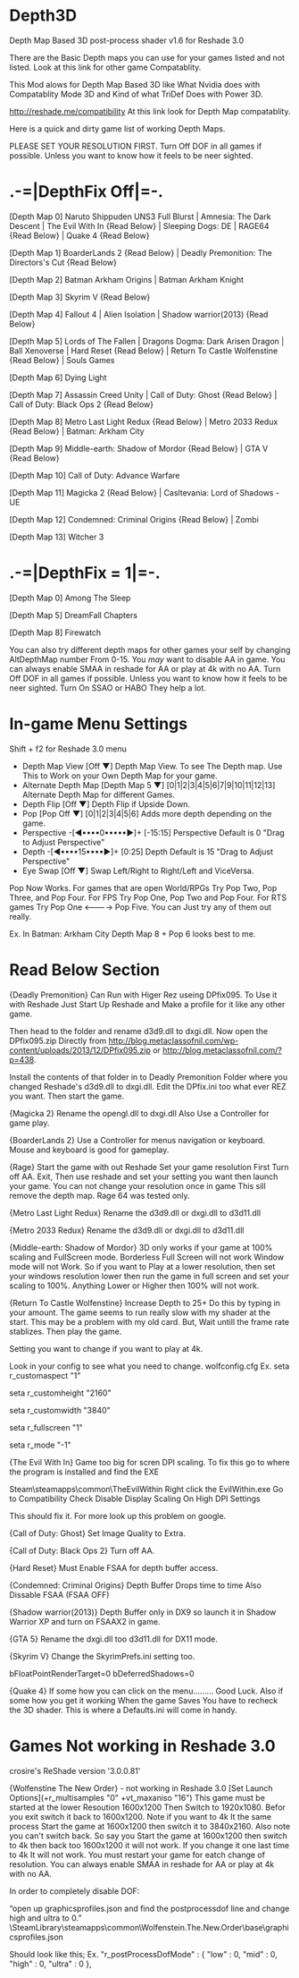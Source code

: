 # Depth3D
Depth Map Based 3D post-process shader v1.6 for Reshade 3.0

There are the Basic Depth maps you can use for your games listed and not listed. Look at this link for other game Compatablity.

This Mod alows for Depth Map Based 3D like What Nvidia does with Compatablity Mode 3D and Kind of what TriDef Does with Power 3D. 

http://reshade.me/compatibility
At this link look for Depth Map compatablity.

Here is a quick and dirty game list of working Depth Maps. 

PLEASE SET YOUR RESOLUTION FIRST. Turn Off DOF in all games if possible. Unless you want to know how it feels to be neer sighted.

.-=|DepthFix Off|=-.
======================================================================================================================================

[Depth Map 0]
Naruto Shippuden UNS3 Full Blurst | Amnesia: The Dark Descent | The Evil With In {Read Below} | Sleeping Dogs: DE | RAGE64 {Read Below} | Quake 4 {Read Below}

[Depth Map 1]
BoarderLands 2 {Read Below} | Deadly Premonition: The Directors's Cut {Read Below}

[Depth Map 2]
Batman Arkham Origins | Batman Arkham Knight

[Depth Map 3]
Skyrim V {Read Below}

[Depth Map 4]
Fallout 4 | Alien Isolation | Shadow warrior(2013) {Read Below}

[Depth Map 5]
Lords of The Fallen  | Dragons Dogma: Dark Arisen Dragon | Ball Xenoverse | Hard Reset {Read Below} | Return To Castle Wolfenstine {Read Below} | Souls Games

[Depth Map 6]
Dying Light

[Depth Map 7]
Assassin Creed Unity | Call of Duty: Ghost {Read Below} | Call of Duty: Black Ops 2 {Read Below}

[Depth Map 8]
Metro Last Light Redux {Read Below} | Metro 2033 Redux {Read Below} | Batman: Arkham City

[Depth Map 9]
Middle-earth: Shadow of Mordor {Read Below} | GTA V {Read Below}

[Depth Map 10]
Call of Duty: Advance Warfare

[Depth Map 11]
Magicka 2 {Read Below} | Casltevania: Lord of Shadows - UE

[Depth Map 12]
Condemned: Criminal Origins {Read Below} | Zombi

[Depth Map 13]
Witcher 3

.-=|DepthFix = 1|=-.
======================================================================================================================================

[Depth Map 0]
 Among The Sleep

[Depth Map 5]
DreamFall Chapters

[Depth Map 8]
Firewatch

You can also try different depth maps for other games your self by changing AltDepthMap number From 0-15. 
You *may* want to disable AA in game. You can always enable SMAA in reshade for AA or play at 4k with no AA. 
Turn Off DOF in all games if possible. Unless you want to know how it feels to be neer sighted. Turn On SSAO or HABO They help a lot.

In-game Menu Settings
======================================================================================================================================

Shift + f2 for Reshade 3.0 menu

* Depth Map View 	[Off ▼]		Depth Map View. To see The Depth map. Use This to Work on your Own Depth Map for your game.
* Alternate Depth Map	[Depth Map 5 ▼]	[0|1|2|3|4|5|6|7|9|10|11|12|13] Alternate Depth Map for different Games. 
* Depth Flip	 	[Off ▼]		Depth Flip if Upside Down.
* Pop		 	[Pop Off ▼]	[0|1|2|3|4|5|6] Adds more depth depending on the game.
* Perspective	       -[◄▪▪▪▪0▪▪▪▪▪►]+	[-15:15] Perspective Default is 0 "Drag to Adjust Perspective"
* Depth		       -[◄▪▪▪▪15▪▪▪▪►]+	[0:25] Depth Default is 15 "Drag to Adjust Perspective"
* Eye Swap  	 	[Off ▼]  	Swap Left/Right to Right/Left and ViceVersa.

Pop Now Works. For games that are open World/RPGs Try Pop Two, Pop Three, and Pop Four. For FPS Try Pop One, Pop Two and Pop Four. 
For RTS games Try Pop One <----> Pop Five. You can Just try any of them out really.

Ex. In Batman: Arkham City Depth Map 8 + Pop 6 looks best to me.

Read Below Section
======================================================================================================================================

{Deadly Premonition}
Can Run with Higer Rez useing DPfix095.
To Use it with Reshade Just Start Up Reshade and Make a profile for it like any other game.

Then head to the folder and rename d3d9.dll to dxgi.dll. 
Now open the DPfix095.zip Directly from http://blog.metaclassofnil.com/wp-content/uploads/2013/12/DPfix095.zip or http://blog.metaclassofnil.com/?p=438.

Install the contents of that folder in to Deadly Premonition Folder where you changed Reshade's d3d9.dll to dxgi.dll. Edit the DPfix.ini too what ever REZ you want. Then start the game.

{Magicka 2} 
Rename the opengl.dll to dxgi.dll
Also Use a Controller for game play.

{BoarderLands 2}
Use a Controller for menus navigation or keyboard. 
Mouse and keyboard is good for gameplay. 

{Rage}
Start the game with out Reshade Set your game resolution First Turn off AA. 
Exit, Then use reshade and set your setting you want then launch your game. You can not change your resolution once in game This sill remove the depth map.
Rage 64 was tested only.

{Metro Last Light Redux}
Rename the d3d9.dll or dxgi.dll to d3d11.dll

{Metro 2033 Redux}
Rename the d3d9.dll or dxgi.dll to d3d11.dll

{Middle-earth: Shadow of Mordor}
3D only works if your game at 100% scaling and FullScreen mode. 
Borderless Full Screen will not work Window mode will not Work. 
So if you want to Play at a lower resolution, then set your windows resolution lower then run the game in full screen and set your scaling to 100%. 
Anything Lower or Higher then 100% will not work.

{Return To Castle Wolfenstine}
Increase Depth to 25+ Do this by typing in your amount.
The game seems to run really slow with my shader at the start. 
This may be a problem with my old card.
But, Wait untill the frame rate stablizes. Then play the game.

Setting you want to change if you want to play at 4k.

Look in your config to see what you need to change. wolfconfig.cfg
Ex.
seta r_customaspect "1"

seta r_customheight "2160"

seta r_customwidth "3840"

seta r_fullscreen "1"

seta r_mode "-1"

{The Evil With In}
Game too big for scren DPI scaling. 
To fix this go to where the program is installed and find the EXE

Steam\steamapps\common\TheEvilWithin
Right click the EvilWithin.exe
Go to Compatibility
Check Disable Display Scaling On High DPI Settings

This should fix it. For more look up this problem on google.

{Call of Duty: Ghost}
Set Image Quality to Extra.

{Call of Duty: Black Ops 2}
Turn off AA.

{Hard Reset}
Must Enable FSAA for depth buffer access.

{Condemned: Criminal Origins}
Depth Buffer Drops time to time Also Dissable FSAA (FSAA OFF)

{Shadow warrior(2013)}
Depth Buffer only in DX9 so launch it in Shadow Warrior XP and turn on FSAAX2 in game.

{GTA 5}
Rename the dxgi.dll too d3d11.dll for DX11 mode.

{Skyrim V}
Change the SkyrimPrefs.ini setting too.

bFloatPointRenderTarget=0
bDeferredShadows=0

{Quake 4}
If some how you can click on the menu......... Good Luck.
Also if some how you get it working When the game Saves You have to recheck the 3D shader. 
This is where a Defaults.ini will come in handy.

Games Not working in Reshade 3.0
======================================================================================================================================
crosire's ReShade version '3.0.0.81'

{Wolfenstine The New Order} - not working in Reshade 3.0
[Set Launch Options](+r_multisamples "0" +vt_maxaniso "16")
This game must be started at the lower Resoution 1600x1200 Then Switch to 1920x1080. Befor you exit switch it back to 1600x1200. 
Note if you want to 4k It the same process Start the game at 1600x1200 then switch it to 3840x2160.
Also note you can't switch back. So say you Start the game at 1600x1200 then switch to 4k then back too 1600x1200 it will not work. 
If you change it one last time to 4k It will not work. You must restart your game for eatch change of resolution.
You can always enable SMAA in reshade for AA or play at 4k with no AA.

In order to completely disable DOF:

“open up graphicsprofiles.json and find the postprocessdof line and change high and ultra to 0.” \SteamLibrary\steamapps\common\Wolfenstein.The.New.Order\base\graphicsprofiles.json

Should look like this;
Ex.
"r_postProcessDofMode" : 
	{ 
		"low" : 0,
		"mid" : 0,
		"high" : 0,
		"ultra" : 0
	},
